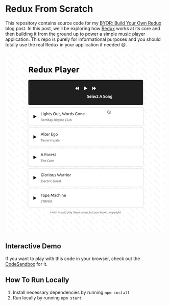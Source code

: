 # Redux From Scratch

This repository contains source code for my [BYOR: Build Your Own Redux](https://blog.martindidiego.com/build-your-own-redux/) blog post. In this post, we’ll be exploring how [Redux](https://github.com/reduxjs/redux) works at its core and then building it from the ground up to power a simple music player application. This repo is purely for informational purposes and you should totally use the real Redux in your application if needed :smile:.

<p align="center">
	<img src="./demo.gif" alt="Video showing the application running and user switching between active songs" />
</p>

## Interactive Demo

If you want to play with this code in your browser, check out the [CodeSandbox](https://codesandbox.io/s/eg3lb) for it.

## How To Run Locally

1. Install necessary dependencies by running `npm install`
2. Run locally by running `npm start`
